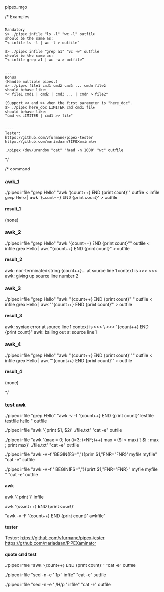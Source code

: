 pipex_mgo

/*
	Examples

	---
	Mandatory
	$> ./pipex infile "ls -l" "wc -l" outfile
	should be the same as: 
	“< infile ls -l | wc -l > outfile”

	$> ./pipex infile "grep a1" "wc -w" outfile
	should be the same as: 
	“< infile grep a1 | wc -w > outfile”


	---
	Bonus
	(Handle multiple pipes.)
	$> ./pipex file1 cmd1 cmd2 cmd3 ... cmdn file2
	should behave like: 
	"< file1 cmd1 | cmd2 | cmd3 ... | cmdn > file2"

	(Support << and >> when the first parameter is "here_doc".
	$> ./pipex here_doc LIMITER cmd cmd1 file
	should behave like: 
	"cmd << LIMITER | cmd1 >> file"


	----
	Tester:
	https://github.com/vfurmane/pipex-tester
	https://github.com/mariadaan/PIPEXaminator

	./pipex /dev/urandom "cat" "head -n 1000" "wc" outfile
*/

/*
command

### awk_1
./pipex infile "grep Hello" "awk '{count++} END {print count}'" outfile
< infile grep Hello | awk '{count++} END {print count}' > outfile
#### result_1
(none)

### awk_2
./pipex infile "grep Hello" "awk \"{count++} END {print count}\"" outfile
< infile grep Hello | awk \"{count++} END {print count}\" > outfile
#### result_2
awk: non-terminated string {count++}... at source line 1
 context is
	 >>>  <<<
awk: giving up
 source line number 2

### awk_3
./pipex infile "grep Hello" "awk '\"{count++} END {print count}\"'" outfile
< infile grep Hello | awk '\"{count++} END {print count}\"' > outfile
#### result_3
awk: syntax error at source line 1
 context is
	 >>> \ <<< "{count++} END {print count}\"
awk: bailing out at source line 1

### awk_4
./pipex infile "grep Hello" "awk \"'{count++} END {print count}'\"" outfile
< infile grep Hello | awk \"'{count++} END {print count}'\" > outfile
#### result_4
(none)

*/

### test awk

./pipex infile "grep Hello" "awk  -v -f '{count++} END {print count}' testfile testfile hello " outfile


./pipex infile "awk '{ print \$1, \$2}' ./file.txt" "cat -e" outfile

./pipex infile "awk '{max = 0; for (i=3; i<NF; i++) max = ($i > max) ? $i : max ; print max}' ./file.txt" "cat -e" outfile

./pipex infile "awk -v -f 'BEGIN{FS=","}{print $1,"FNR="FNR}' myfile myfile" "cat -e" outfile

./pipex infile "awk -v   -f  ' BEGIN{FS=\",\"}{print \$1,\"FNR=\"FNR}  '   myfile myfile " "cat -e" outfile

#### awk
awk '{ print }' infile

awk '{count++} END {print count}'

"awk -v -F '{count++} END {print count}' awkfile"



#### tester
Tester:
https://github.com/vfurmane/pipex-tester
https://github.com/mariadaan/PIPEXaminator

#### quote cmd test
./pipex infile "awk '{count++} END {print count}'" "cat -e" outfile

./pipex infile "sed -n -e ' 1p ' infile" "cat -e" outfile

./pipex infile "sed -n -e ' /H/p ' infile" "cat -e" outfile
